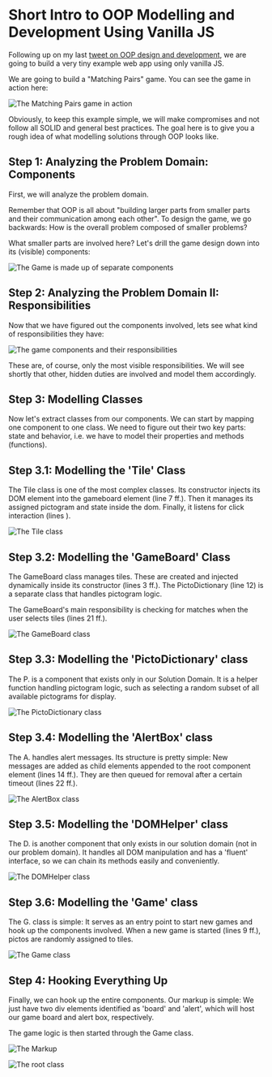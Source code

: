 # Short Intro to OOP Modelling and Development Using Vanilla JS

Following up on my last [tweet on OOP design and development](https://twitter.com/LifeLongThinker/status/1538193675099979786), we are going to build a very tiny example web app using only vanilla JS.

We are going to build a "Matching Pairs" game. You can see the game in action here:

![The Matching Pairs game in action](./game_in_action.gif)

Obviously, to keep this example simple, we will make compromises and not follow all SOLID and general best practices. The goal here is to give you a rough idea of what modelling solutions through OOP looks like.

## Step 1: Analyzing the Problem Domain: Components

First, we will analyze the problem domain.

Remember that OOP is all about "building larger parts from smaller parts and their communication among each other". To design the game, we go backwards: How is the overall problem composed of smaller problems?

What smaller parts are involved here? Let's drill the game design down into its (visible) components:

![The Game is made up of separate components](./components_drill_down.png)


## Step 2: Analyzing the Problem Domain II: Responsibilities

Now that we have figured out the components involved, lets see what kind of responsibilities they have:

![The game components and their responsibilities](./responsibilities.png)

These are, of course, only the most visible responsibilities. We will see shortly that other, hidden duties are involved and model them accordingly.


## Step 3: Modelling Classes

Now let's extract classes from our components. We can start by mapping one component to one class. We need to figure out their two key parts: state and behavior, i.e. we have to model their properties and methods (functions).

## Step 3.1: Modelling the 'Tile' Class

The Tile class is one of the most complex classes. Its constructor injects its DOM element into the gameboard element (line 7 ff.). Then it manages its assigned pictogram and state inside the dom. Finally, it listens for click interaction (lines ).

![The Tile class](./class_tile.png)

## Step 3.2: Modelling the 'GameBoard' Class

The GameBoard class manages tiles. These are created and injected dynamically inside its constructor (lines 3 ff.). The PictoDictionary (line 12) is a separate class that handles pictogram logic.

 The GameBoard's main responsibility is checking for matches when the user selects tiles (lines 21 ff.).

![The GameBoard class](./class_gameboard.png)


## Step 3.3: Modelling the 'PictoDictionary' class

The P. is a component that exists only in our Solution Domain. It is a helper function handling pictogram logic, such as selecting a random subset of all available pictograms for display.

![The PictoDictionary class](./class_pictosDictionary.png)

## Step 3.4: Modelling the 'AlertBox' class

The A. handles alert messages. Its structure is pretty simple: New messages are added as child elements appended to the root component element (lines 14 ff.). They are then queued for removal after a certain timeout (lines 22 ff.).

![The AlertBox class](./class_alertbox.png)

## Step 3.5: Modelling the 'DOMHelper' class

The D. is another component that only exists in our solution domain (not in our problem domain). It handles all DOM manipulation and has a 'fluent' interface, so we can chain its methods easily and conveniently.

![The DOMHelper class](./class_domhelper.png)

## Step 3.6: Modelling the 'Game' class

The G. class is simple: It serves as an entry point to start new games and hook up the components involved. When a new game is started (lines 9 ff.), pictos are randomly assigned to tiles.

![The Game class](./class_game.png)


## Step 4: Hooking Everything Up

Finally, we can hook up the entire components. Our markup is simple: We just have two div elements identified as 'board' and 'alert', which will host our game board and alert box, respectively.

The game logic is then started through the Game class.

![The Markup](./code_markup.png)

![The root class](./code_root.png)